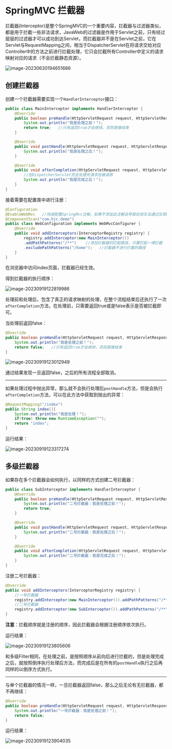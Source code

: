 # SpringMVC 拦截器

拦截器(Interceptor)是整个SpringMVC的一个重要内容，拦截器与过滤器类似，都是用于拦截一些非法请求，JavaWeb的过滤器是作用于Servlet之前，只有经过层层的过滤器才可以成功到达Servlet，而拦截器并不是在Servlet之前，它在Servlet与RequestMapping之间，相当于DispatcherServlet在将请求交给对应Controller中的方法之前进行拦截处理，它只会拦截所有Controller中定义的请求映射对应的请求（不会拦截静态资源）。

![image-20230630194651686](https://cdn.jsdelivr.net/gh/letengzz/tc2@main/img/Java/202309191209417.png)

## 创建拦截器

创建一个拦截器需要实现一个`HandlerInterceptor`接口：

```java
public class MainInterceptor implements HandlerInterceptor {
    @Override
    public boolean preHandle(HttpServletRequest request, HttpServletResponse response, Object handler) throws Exception {
        System.out.println("我是处理之前！");
        return true;   //只有返回true才会继续，否则直接结束
    }

    @Override
    public void postHandle(HttpServletRequest request, HttpServletResponse response, Object handler, ModelAndView modelAndView) throws Exception {
        System.out.println("我是处理之后！");
    }

    @Override
    public void afterCompletion(HttpServletRequest request, HttpServletResponse response, Object handler, Exception ex) throws Exception {
      	//在DispatcherServlet完全处理完请求后被调用
        System.out.println("我是完成之后！");
    }
}
```

接着需要在配置类中进行注册：

```java
@Configuration
@EnableWebMvc   //快速配置SpringMvc注解，如果不添加此注解会导致后续无法通过实现WebMvcConfigurer接口进行自定义配置
@ComponentScan("com.hjc.demo")
public class WebConfiguration implements WebMvcConfigurer {
	@Override
	public void addInterceptors(InterceptorRegistry registry) {
    	registry.addInterceptor(new MainInterceptor())
      	.addPathPatterns("/**")    //添加拦截器的匹配路径，只要匹配一律拦截
      	.excludePathPatterns("/home");   //拦截器不进行拦截的路径
	}
}
```

在浏览器中访问index页面，拦截器已经生效。

得到拦截器的执行顺序：

![image-20230919122819986](https://cdn.jsdelivr.net/gh/letengzz/tc2@main/img/Java/202309191228064.png)

处理前和处理后，包含了真正的请求映射的处理，在整个流程结束后还执行了一次`afterCompletion`方法，在处理前，只需要返回true或是false表示是否被拦截即可。

当处理前返回false：

```java
@Override
public boolean preHandle(HttpServletRequest request, HttpServletResponse response, Object handler) throws Exception {
	System.out.println("我是处理之前！");
    return false;   //只有返回true才会继续，否则直接结束
}
```

![image-20230919123012949](https://cdn.jsdelivr.net/gh/letengzz/tc2@main/img/Java/202309191230628.png)

通过结果发现一旦返回false，之后的所有流程全部取消。

****

如果处理过程中抛出异常，那么就不会执行处理后`postHandle`方法，但是会执行`afterCompletion`方法，可以在此方法中获取到抛出的异常：

```java
@RequestMapping("/index")
public String index(){
    System.out.println("我是处理！");
    if(true) throw new RuntimeException("");
    return "index";
}
```

运行结果：

![image-20230919123317274](https://cdn.jsdelivr.net/gh/letengzz/tc2@main/img/Java/202309191233424.png)

## 多级拦截器

如果存在多个拦截器会如何执行，以同样的方式创建二号拦截器：

```java
public class SubInterceptor implements HandlerInterceptor {
    @Override
    public boolean preHandle(HttpServletRequest request, HttpServletResponse response, Object handler) throws Exception {
        System.out.println("二号拦截器：我是处理之前！");
        return true;
    }

    @Override
    public void postHandle(HttpServletRequest request, HttpServletResponse response, Object handler, ModelAndView modelAndView) throws Exception {
        System.out.println("二号拦截器：我是处理之后！");
    }

    @Override
    public void afterCompletion(HttpServletRequest request, HttpServletResponse response, Object handler, Exception ex) throws Exception {
        System.out.println("二号拦截器：我是完成之后！");
    }
}
```

注册二号拦截器：

```java
@Override
public void addInterceptors(InterceptorRegistry registry) {
  	//一号拦截器
    registry.addInterceptor(new MainInterceptor()).addPathPatterns("/**").excludePathPatterns("/home");
  	//二号拦截器
    registry.addInterceptor(new SubInterceptor()).addPathPatterns("/**");
}
```

**注意**：拦截顺序就是注册的顺序，因此拦截器会根据注册顺序依次执行。

运行结果：

![image-20230919123805606](https://cdn.jsdelivr.net/gh/letengzz/tc2@main/img/Java/202309191238620.png)

和多级Filter相同，在处理之前，是按照顺序从前向后进行拦截的，但是处理完成之后，就按照倒序执行处理后方法，而完成后是在所有的`postHandle`执行之后再同样的以倒序方式执行。

****

与单个拦截器的情况一样，一旦拦截器返回false，那么之后无论有无拦截器，都不再继续：

```java
@Override
public boolean preHandle(HttpServletRequest request, HttpServletResponse response, Object handler) throws Exception {
    System.out.println("一号拦截器：我是处理之前！");
    return false;
}
```

运行结果：

![image-20230919123904035](https://cdn.jsdelivr.net/gh/letengzz/tc2@main/img/Java/202309191239323.png)

